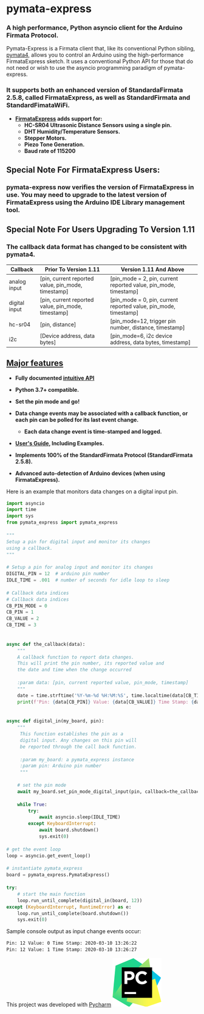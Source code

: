 # pymata-express



### A high performance, Python asyncio client for the Arduino Firmata Protocol.
Pymata-Express is a Firmata client that, like its conventional Python sibling,
 [pymata4,](https://mryslab.github.io/pymata4/)
 allows you to control an Arduino using the high-performance FirmataExpress sketch.
  It uses a conventional Python API for those that do not need or wish to use the asyncio programming paradigm of pymata-express.

### It supports both an enhanced version of StandardaFirmata 2.5.8, called FirmataExpress, as well as StandardFirmata and StandardFimataWiFi. 
* **[FirmataExpress](https://github.com/MrYsLab/FirmataExpress) adds support for:**
     * **HC-SR04 Ultrasonic Distance Sensors using a single pin.**
     * **DHT Humidity/Temperature Sensors.** 
     * **Stepper Motors.**
     * **Piezo Tone Generation.**
     * **Baud rate of 115200**
     
## Special Note For FirmataExpress Users:
### pymata-express now verifies the version of FirmataExpress in use.  You may need to upgrade to the latest version of FirmataExpress using the Arduino IDE Library management tool.
     

     
## Special Note For Users Upgrading To Version 1.11
### The callback data format has changed to be consistent with pymata4.


| Callback | Prior To Version 1.11| Version 1.11 And Above |
|---------------------- |--------------|------|
| analog input	| [pin, current reported value, pin_mode, timestamp]| [pin_mode = 2, pin, current reported value, pin_mode, timestamp] 	|
| digital input |[pin, current reported value, pin_mode, timestamp]| [pin_mode = 0, pin, current reported value, pin_mode, timestamp]|	|
| hc-sr04| [pin, distance]	| [pin_mode=12, trigger pin number, distance, timestamp]|
| i2c | [Device address, data bytes] |[pin_mode=6, i2c device address, data bytes, timestamp]|


<h2><u>Major features</u></h2>

* **Fully documented <a href="https://htmlpreview.github.io/?https://github.com/MrYsLab/pymata-express/blob/master/html/pymata_express/index.html" target="_blank">intuitive API</a>**


* **Python 3.7+ compatible.**

* **Set the pin mode and go!**

* **Data change events may be associated with a callback function, or each pin can be polled for its last event change.**

    * **Each data change event is time-stamped and logged.**

* **[User's Guide](https://mryslab.github.io/pymata-express/), Including Examples.**

* **Implements 100% of the StandardFirmata Protocol (StandardFirmata 2.5.8).**

* **Advanced auto-detection of Arduino devices (when using FirmataExpress).**

Here is an example that monitors data changes on a digital input pin. 

```python
import asyncio
import time
import sys
from pymata_express import pymata_express

"""
Setup a pin for digital input and monitor its changes
using a callback.
"""

# Setup a pin for analog input and monitor its changes
DIGITAL_PIN = 12  # arduino pin number
IDLE_TIME = .001  # number of seconds for idle loop to sleep

# Callback data indices
# Callback data indices
CB_PIN_MODE = 0
CB_PIN = 1
CB_VALUE = 2
CB_TIME = 3


async def the_callback(data):
    """
    A callback function to report data changes.
    This will print the pin number, its reported value and
    the date and time when the change occurred

    :param data: [pin, current reported value, pin_mode, timestamp]
    """
    date = time.strftime('%Y-%m-%d %H:%M:%S', time.localtime(data[CB_TIME]))
    print(f'Pin: {data[CB_PIN]} Value: {data[CB_VALUE]} Time Stamp: {date}')


async def digital_in(my_board, pin):
    """
     This function establishes the pin as a
     digital input. Any changes on this pin will
     be reported through the call back function.

     :param my_board: a pymata_express instance
     :param pin: Arduino pin number
     """

    # set the pin mode
    await my_board.set_pin_mode_digital_input(pin, callback=the_callback)

    while True:
        try:
            await asyncio.sleep(IDLE_TIME)
        except KeyboardInterrupt:
            await board.shutdown()
            sys.exit(0)

# get the event loop
loop = asyncio.get_event_loop()

# instantiate pymata_express
board = pymata_express.PymataExpress()

try:
    # start the main function
    loop.run_until_complete(digital_in(board, 12))
except (KeyboardInterrupt, RuntimeError) as e:
    loop.run_until_complete(board.shutdown())
    sys.exit(0)

```

Sample console output as input change events occur:
```bash
Pin: 12 Value: 0 Time Stamp: 2020-03-10 13:26:22
Pin: 12 Value: 1 Time Stamp: 2020-03-10 13:26:27
```

This project was developed with [Pycharm](https://www.jetbrains.com/pycharm/?from=pymata-express) ![logo](https://github.com/MrYsLab/python_banyan/blob/master/images/icon_PyCharm.png)

